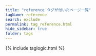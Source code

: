```yaml
---
title: "reference タグが付いたページ一覧"
tagName: reference
search: exclude
permalink: tag_reference.html
hide_sidebar: true
folder: tags
---
```

{% include taglogic.html %}
